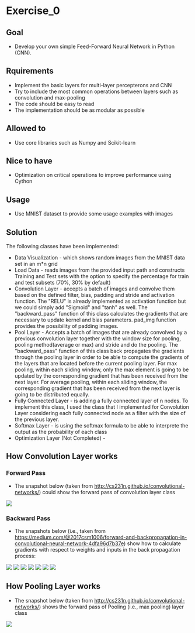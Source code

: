 # Exercise_0
## Goal
* Develop your own simple Feed-Forward Neural Network in Python (CNN).
## Rquirements 
* Implement the basic layers for multi-layer percepterons and CNN
* Try to include the most common operations between layers such as convolution and max-pooling
* The code should be easy to read 
* The implementation should be as modular as possible
## Allowed to
* Use core libraries such as Numpy and Scikit-learn
## Nice to have
* Optimization on critical operations to improve performance using Cython
## Usage
* Use MNIST dataset to provide some usage examples with images

## Solution

The following classes have been implemented:
* Data Visualization - which shows random images from the MNIST data set in an m*n grid
* Load Data - reads images from the provided input path and constructs Training and Test sets with the option to specify the percentage for train and test subsets (70%, 30% by default)
* Convolution Layer - accepts a batch of images and convolve them based on the defined filter, bias, padding and stride and activation function. The "RELU" is already implemented as activation function but we could simply add "Sigmoid" and "tanh" as well. The "backward_pass" function of this class calculates the gradients that are necessary to update kernel and bias parameters. pad_img function provides the possibility of padding images.
* Pool Layer - Accepts a batch of images that are already convolved by a previous convolution layer together with the window size for pooling, pooling method(average or max) and stride and do the pooling. The "backward_pass" function of this class back propagates the gradients through the pooling layer in order to be able to compute the gradients of the layers that are located before the current pooling layer. For max pooling, within each sliding window, only the max element is going to be updated by the corresponding gradient that has been received from the next layer. For average pooling, within each sliding window, the corresponding gradient that has been received from the next layer is going to be distributed equally.
* Fully Connected Layer - is adding a fully connected layer of n nodes. To implement this class, I used the class that I implemented for Convolution Layer considering each fully connected node as a filter with the size of the previous layer.
* Softmax Layer - is using the softmax formula to be able to interprete the output as the probability of each class
* Optimization Layer (Not Completed) - 

## How Convolution Layer works
### Forward Pass
* The snapshot below (taken from http://cs231n.github.io/convolutional-networks/) could show the forward pass of convolution layer class
<td>
<img src="images\CNN_conv.png">
<td>
  
### Backward Pass
 * The snapshots below (i.e., taken from https://medium.com/@2017csm1006/forward-and-backpropagation-in-convolutional-neural-network-4dfa96d7b37e) show how to calculate gradients with respect to weights and inputs in the back propagation process:
<td>
<img src="images\bp1.jpeg">
<td>
<td>
<img src="images\bp2.png">
<td>
<td>
<img src="images\bp3.png">
<td>
<td>
<img src="images\bp4.jpeg">
<td>
<td>
<img src="images\bp5.png">
<td>
<td>
<img src="images\bp6.jpeg">
<td>
<td>
<img src="images\bp7.jpeg">
<td>

## How Pooling Layer works
* The snapshot below (taken from http://cs231n.github.io/convolutional-networks/) shows the forward pass of Pooling (i.e., max pooling) layer class
<td>
<img src="images\max_pool_fp.png">
<td>
